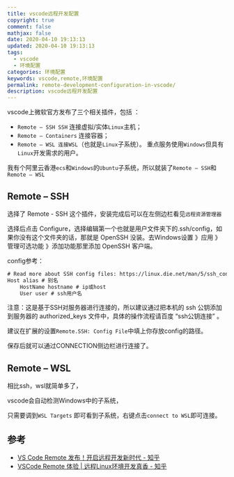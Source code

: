 ```yaml
---
title: vscode远程开发配置
copyright: true
comment: false
mathjax: false
date: 2020-04-10 19:13:13
updated: 2020-04-10 19:13:13
tags:
  - vscode
  - 环境配置
categories: 环境配置
keywords: vscode,remote,环境配置
permalink: remote-development-configuration-in-vscode/
description: vscode远程开发配置
---
```

vscode上微软官方发布了三个相关插件，包括 ：

- `Remote – SSH SSH` 连接虚拟/实体`Linux`主机；
- `Remote – Containers` 连接容器；
- `Remote – WSL 连接WSL`（也就是`Linux`子系统）。
重点服务使用`Windows`但具有`Linux`开发需求的用户。

我有个阿里云香港`ecs`和`Windows`的`Ubuntu`子系统，所以就装了`Remote – SSH`和`Remote – WSL`

<!--more -->

## Remote – SSH

选择了 Remote - SSH 这个插件，安装完成后可以在左侧边栏看见`远程资源管理器`

选择后点击 Configure，选择编辑第一个也就是用户文件夹下的.ssh/config，如果你没有这个文件夹的话，那就是 OpenSSH 没装。去Windows设置 》应用 》 管理可选功能 》添加功能那里添加 OpenSSH 客户端。

config参考：

```txt
# Read more about SSH config files: https://linux.die.net/man/5/ssh_config
Host alias # 别名
    HostName hostname # ip或host
    User user # ssh用户名
```

注意：这是基于SSH对服务器进行连接的，所以建议通过把本机的 ssh 公钥添加到服务器的 authorized_keys 文件中，具体的操作流程请百度 “ssh公钥连接” 。

建议在扩展的设置`Remote.SSH: Config File`中填上你存放config的路径。

保存后就可以通过CONNECTION侧边栏进行连接了。

## Remote – WSL

相比ssh，wsl就简单多了，

vscode会自动检测Windows中的子系统，

只需要调到`WSL Targets` 即可看到子系统，右键点击`connect to WSL`即可连接。

## 参考

- [VS Code Remote 发布！开启远程开发新时代 - 知乎](https://zhuanlan.zhihu.com/p/64505333)
- [VSCode Remote 体验 | 远程Linux环境开发真香 - 知乎](https://zhuanlan.zhihu.com/p/64849549)
